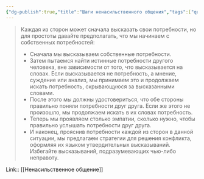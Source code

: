 ```yaml
---
{"dg-publish":true,"title":"Шаги ненасильственного общения","tags":["quotes"],"date":"2021-01-11T20:11:06+04:00","modified_at":"2023-03-11T21:50:28+04:00","alias":"Шаги ненасильственного общения","permalink":"/quotes/202101112011/","dgPassFrontmatter":true}
---
```



> Каждая из сторон может сначала высказать свои потребности, но для простоты давайте предполагать, что мы начинаем с собственных потребностей: 
> - Сначала мы высказываем собственные потребности.
> - Затем пытаемся найти истинные потребности другого человека, вне зависимости от того, что высказывается на словах. Если высказывается не потребность, а мнение, суждение или анализ, мы принимаем это и продолжаем искать потребность, скрывающуюся за высказанными словами.
> - После этого мы должны удостовериться, что обе стороны правильно поняли потребности друг друга. Если же этого не произошло, мы продолжаем искать в их словах потребность.
> - Теперь мы проявляем столько эмпатии, сколько нужно, чтобы правильно услышать потребности друг друга.
> - И наконец, прояснив потребности каждой из сторон в данной ситуации, мы предлагаем стратегии для решения конфликта, оформляя их языком утвердительных высказываний. Избегайте высказываний, подразумевающих чью-либо неправоту.


Link:: [[Ненасильственное общение]]
